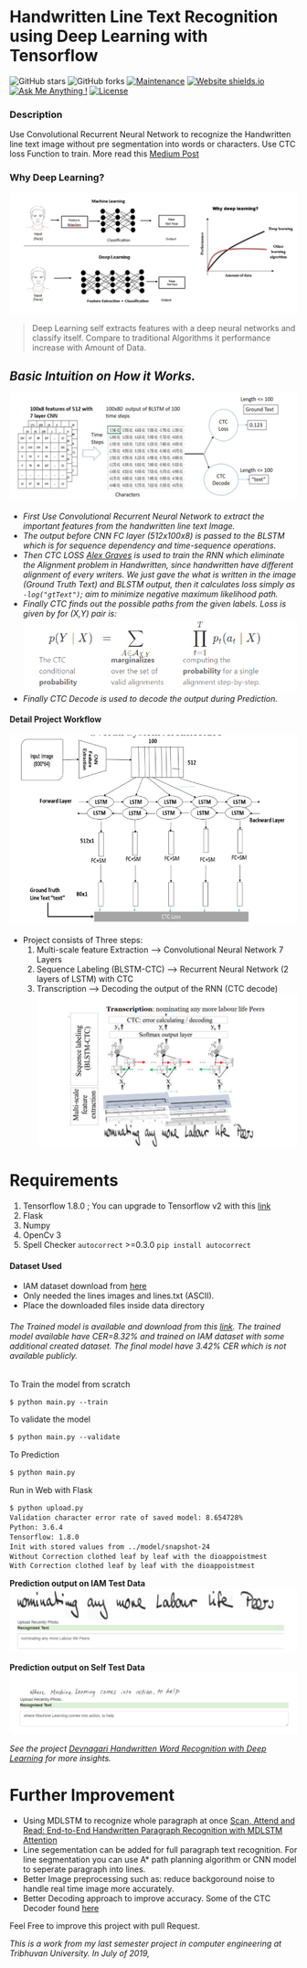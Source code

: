 # Handwritten Line Text Recognition using Deep Learning with Tensorflow
![GitHub stars](https://img.shields.io/github/stars/sushant097/Handwritten-Line-Text-Recognition-using-Deep-Learning-with-Tensorflow) 
![GitHub forks](https://img.shields.io/github/forks/sushant097/Handwritten-Line-Text-Recognition-using-Deep-Learning-with-Tensorflow)
[![Maintenance](https://img.shields.io/badge/maintained-yes-green.svg)](https://github.com/sushant097/Handwritten-Line-Text-Recognition-using-Deep-Learning-with-Tensorflow///commits/master)
[![Website shields.io](https://img.shields.io/badge/website-up-yellow)](https://github.com/sushant097/Handwritten-Line-Text-Recognition-using-Deep-Learning-with-Tensorflow)
[![Ask Me Anything !](https://img.shields.io/badge/ask%20me-linkedin-1abc9c.svg)](https://www.linkedin.com/in/susan-gautam/)
[![License](http://img.shields.io/:license-mit-blue.svg?style=flat-square)](http://badges.mit-license.org)


### Description
Use Convolutional Recurrent Neural Network to recognize the Handwritten line text image without pre segmentation into words or characters. Use CTC loss Function to train.
More read this [Medium Post](https://susant.medium.com/learn-and-use-handwritten-line-text-recognition-using-deep-learning-with-tensorflow-b661434b5e3b?source=friends_link&sk=f22713a4c39f144ee26acf9a31d757af)

### Why Deep Learning?
![Why Deep Learning](images/WhyDeepLearning.png?raw=true "Why Deep Learning")
> Deep Learning self extracts features with a deep neural networks and classify itself. Compare to traditional Algorithms it performance increase with Amount of Data.

## <i> Basic Intuition on How it Works.
![Step_wise_detail](images/Step_wise_detail_of_workflow.png?raw=true "Step_Wise Detail")
* First Use Convolutional Recurrent Neural Network to extract the important features from the handwritten line text Image.
* The output before CNN FC layer (512x100x8) is passed to the BLSTM which is for sequence dependency and time-sequence operations.
* Then CTC LOSS [Alex Graves](https://www.cs.toronto.edu/~graves/icml_2006.pdf) is used to train the RNN which eliminate the Alignment problem in Handwritten, since handwritten have different alignment of every writers. We just gave the what is written in the image (Ground Truth Text) and BLSTM output, then it calculates loss simply as `-log("gtText")`; aim to minimize negative maximum likelihood path.
* Finally CTC finds out the possible paths from the given labels. Loss is given by for (X,Y) pair is: ![Ctc_Loss](images/CtcLossFormula.png?raw=true "CTC loss for the (X,Y) pair")
* Finally CTC Decode is used to decode the output during Prediction.
</i>


#### Detail Project Workflow
![Architecture of Model](images/ArchitectureDetails.png?raw=true "Model Architecture")

* Project consists of Three steps:
  1. Multi-scale feature Extraction --> Convolutional Neural Network 7 Layers
  2. Sequence Labeling (BLSTM-CTC)  --> Recurrent Neural Network (2 layers of LSTM) with CTC 
  3. Transcription --> Decoding the output of the RNN (CTC decode)
![DetailModelArchitecture](images/DetailModelArchitecture.png?raw=true "DetailModelArchitecture")

# Requirements
1. Tensorflow 1.8.0 ; You can upgrade to Tensorflow v2 with this [link](https://www.tensorflow.org/guide/upgrade)
2. Flask
3. Numpy
4. OpenCv 3
5. Spell Checker `autocorrect` >=0.3.0 ``pip install autocorrect``

#### Dataset Used
* IAM dataset download from [here](http://www.fki.inf.unibe.ch/databases/iam-handwriting-database)
* Only needed the lines images and lines.txt (ASCII).
* Place the downloaded files inside data directory  

###### The Trained model is available and download from this [link](https://drive.google.com/file/d/10HHNZPqPQZCQCLrKGQOq5E7zFW5wGcA4/view?usp=sharing). The trained model available have CER=8.32% and trained on IAM dataset with some additional created dataset. The final model have 3.42% CER which is not available publicly.


To Train the model from scratch
```markdown
$ python main.py --train

```
To validate the model
```markdown
$ python main.py --validate
```
To Prediction
```markdown
$ python main.py
```

Run in Web with Flask
```markdown
$ python upload.py
Validation character error rate of saved model: 8.654728%
Python: 3.6.4 
Tensorflow: 1.8.0
Init with stored values from ../model/snapshot-24
Without Correction clothed leaf by leaf with the dioappoistmest
With Correction clothed leaf by leaf with the dioappoistmest
```
**Prediction output on IAM Test Data**
![PredictionOutput](images/IAM_dataset_Prediction_Output.png?raw=true "Prediction Output On Iam Dataset")

**Prediction output on Self Test Data**
![PredictionOutput](images/PredictionOutput.png?raw=true "Prediction Output on Self Data")

<i>See the project [Devnagari Handwritten Word Recognition with Deep Learning](https://github.com/sushant097/Devnagari-Handwritten-Word-Recongition-with-Deep-Learning) for more insights.</i>
# Further Improvement
* Using MDLSTM to recognize whole paragraph at once [Scan, Attend and Read: End-to-End Handwritten Paragraph Recognition with MDLSTM Attention](https://arxiv.org/abs/1604.03286)
* Line segementation can be added for full paragraph text recognition. For line segmentation you can use A* path planning algorithm or CNN model to seperate paragraph into lines.
* Better Image preprocessing such as: reduce backgoround noise to handle real time image more accurately.
* Better Decoding approach to improve accuracy. Some of the CTC Decoder found [here](https://github.com/githubharald/CTCDecoder)  

Feel Free to improve this project with pull Request.


*This is a work from my last semester project in computer engineering at Tribhuvan University. In July of 2019,*
